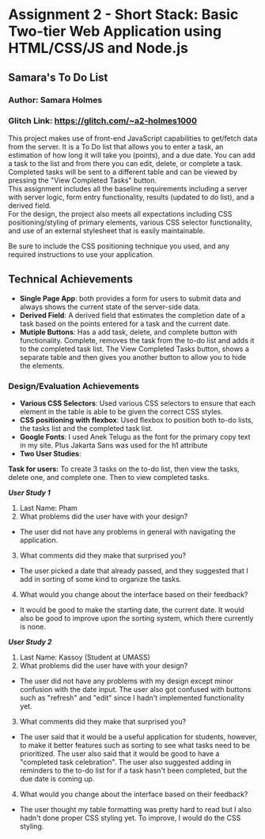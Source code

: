Assignment 2 - Short Stack: Basic Two-tier Web Application using HTML/CSS/JS and Node.js  
===

## Samara's To Do List
### Author: Samara Holmes
### Glitch Link: https://glitch.com/~a2-holmes1000
This project makes use of front-end JavaScript capabilities to get/fetch data from the server. It is a To Do list that allows you to enter a task, an estimation of how long it will take you (points), and a due date. You can add a task to the list and from there you can edit, delete, or complete a task. Completed tasks will be sent to a different table and can be viewed by pressing the "View Completed Tasks" button.  
This assignment includes all the baseline requirements including
a server with server logic, form entry functionality, results (updated to do list), and a derived field.  
For the design, the project also meets all expectations including CSS positioning/styling of primary elements, various CSS selector functionality, and use of an external stylesheet that is easily maintainable.  

Be sure to include the CSS positioning technique you used, and any required instructions to use your application.  


## Technical Achievements
- **Single Page App**: both provides a form for users to submit data and always shows the current state of the server-side data.
- **Derived Field**: A derived field that estimates the completion date of a task based on the points entered for a task and the current date.
- **Mutiple Buttons**: Has a add task, delete, and complete button with functionality. Complete, removes the task from the to-do list and adds it to the completed task list. The View Completed Tasks button, shows a separate table and then gives you another button to allow you to hide the elements.

### Design/Evaluation Achievements
- **Various CSS Selectors**: Used various CSS selectors to ensure that each element in the table is able to be given the correct CSS styles.
- **CSS positioning with flexbox**: Used flexbox to position both to-do lists, the tasks list and the completed task list.
- **Google Fonts**: I used Anek Telugu as the font for the primary copy text in my site. Plus Jakarta Sans was used for the h1 attribute
- **Two User Studies**:   

**Task for users:** To create 3 tasks on the to-do list, then view the tasks, delete one, and complete one. Then to view completed tasks.  

***User Study 1***
1. Last Name: Pham
2. What problems did the user have with your design?
- The user did not have any problems in general with navigating the application.
3. What comments did they make that surprised you?
- The user picked a date that already passed, and they suggested that I add in sorting of some kind to organize the tasks.
4. What would you change about the interface based on their feedback?
- It would be good to make the starting date, the current date. It would also be good to improve upon the sorting system, which there currently is none.

***User Study 2***
1. Last Name: Kassoy (Student at UMASS)
2. What problems did the user have with your design?  
- The user did not have any problems with my design except minor confusion with the date input. The user also got confused with buttons such as "refresh" and "edit" since I hadn't implemented functionality yet.
3. What comments did they make that surprised you?  
-  The user said that it would be a useful application for students, however, to make it better features such as sorting to see what tasks need to be prioritized. The user also said that it would be good to have a "completed task celebration". The user also suggested adding in reminders to the to-do list for if a task hasn't been completed, but the due date is coming up.
4. What would you change about the interface based on their feedback?  
- The user thought my table formatting was pretty hard to read but I also hadn't done proper CSS styling yet. To improve, I would do the CSS styling.